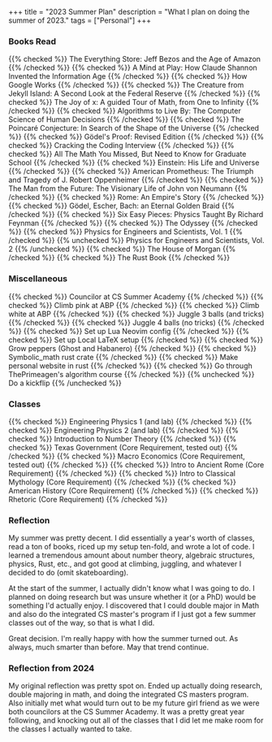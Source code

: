 +++
title = "2023 Summer Plan"
description = "What I plan on doing the summer of 2023."
tags = ["Personal"]
+++



### Books Read
{{% checked %}} The Everything Store: Jeff Bezos and the Age of Amazon {{% /checked %}}
{{% checked %}} A Mind at Play: How Claude Shannon Invented the Information Age {{% /checked %}}
{{% checked %}} How Google Works {{% /checked %}}
{{% checked %}} The Creature from Jekyll Island: A Second Look at the Federal Reserve {{% /checked %}}
{{% checked %}} The Joy of x: A guided Tour of Math, from One to Infinity {{% /checked %}}
{{% checked %}} Algorithms to Live By: The Computer Science of Human Decisions {{% /checked %}}
{{% checked %}} The Poincaré Conjecture: In Search of the Shape of the Universe {{% /checked %}}
{{% checked %}} Gödel's Proof: Revised Edition {{% /checked %}}
{{% checked %}} Cracking the Coding Interview {{% /checked %}}
{{% checked %}} All The Math You Missed, But Need to Know for Graduate School {{% /checked %}}
{{% checked %}} Einstein: His Life and Universe {{% /checked %}}
{{% checked %}} American Prometheus: The Triumph and Tragedy of J. Robert Oppenheimer {{% /checked %}}
{{% checked %}} The Man from the Future: The Visionary Life of John von Neumann {{% /checked %}}
{{% checked %}} Rome: An Empire's Story {{% /checked %}}
{{% checked %}} Gödel, Escher, Bach: an Eternal Golden Braid {{% /checked %}}
{{% checked %}} Six Easy Pieces: Physics Taught By Richard Feynman {{% /checked %}}
{{% checked %}} The Odyssey {{% /checked %}}
{{% checked %}} Physics for Engineers and Scientists, Vol. 1 {{% /checked %}}
{{% unchecked %}} Physics for Engineers and Scientists, Vol. 2 {{% /unchecked %}}
{{% checked %}} The House of Morgan {{% /checked %}}
{{% checked %}} The Rust Book {{% /checked %}}



### Miscellaneous
{{% checked %}} Councilor at CS Summer Academy {{% /checked %}}
{{% checked %}} Climb pink at ABP {{% /checked %}}
{{% checked %}} Climb white at ABP {{% /checked %}}
{{% checked %}} Juggle 3 balls (and tricks) {{% /checked %}}
{{% checked %}} Juggle 4 balls (no tricks) {{% /checked %}}
{{% checked %}} Set up Lua Neovim config {{% /checked %}}
{{% checked %}} Set up Local LaTeX setup {{% /checked %}}
{{% checked %}} Grow peppers (Ghost and Habanero) {{% /checked %}}
{{% checked %}} Symbolic_math rust crate {{% /checked %}}
{{% checked %}} Make personal website in rust {{% /checked %}}
{{% checked %}} Go through ThePrimeagen's algorithm course {{% /checked %}}
{{% unchecked %}} Do a kickflip {{% /unchecked %}}



### Classes
{{% checked %}} Engineering Physics 1 (and lab) {{% /checked %}}
{{% checked %}} Engineering Physics 2 (and lab) {{% /checked %}}
{{% checked %}} Introduction to Number Theory {{% /checked %}}
{{% checked %}} Texas Government (Core Requirement, tested out) {{% /checked %}}
{{% checked %}} Macro Economics (Core Requirement, tested out) {{% /checked %}}
{{% checked %}} Intro to Ancient Rome (Core Requirement) {{% /checked %}}
{{% checked %}} Intro to Classical Mythology (Core Requirement) {{% /checked %}}
{{% checked %}} American History (Core Requirement) {{% /checked %}}
{{% checked %}} Rhetoric (Core Requirement) {{% /checked %}}



### Reflection
My summer was pretty decent. I did essentially a year's worth of classes, read a ton of books, riced up my setup ten-fold, and wrote a lot of code. I learned a tremendous amount about number theory, algebraic structures, physics, Rust, etc., and got good at climbing, juggling, and whatever I decided to do (omit skateboarding).

At the start of the summer, I actually didn't know what I was going to do. I planned on doing research but was unsure whether it (or a PhD) would be something I'd actually enjoy. I discovered that I could double major in Math and also do the integrated CS master's program if I just got a few summer classes out of the way, so that is what I did.

Great decision. I'm really happy with how the summer turned out. As always, much smarter than before. May that trend continue.



### Reflection from 2024
My original reflection was pretty spot on. Ended up actually doing research, double majoring in math, and doing the integrated CS masters program. Also initially met what would turn out to be my future girl friend as we were both councilors at the CS Summer Academy. It was a pretty great year following, and knocking out all of the classes that I did let me make room for the classes I actually wanted to take.

